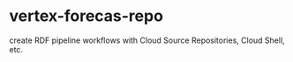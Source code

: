 # vertex-forecas-repo
create RDF pipeline workflows with Cloud Source Repositories, Cloud Shell, etc. 
